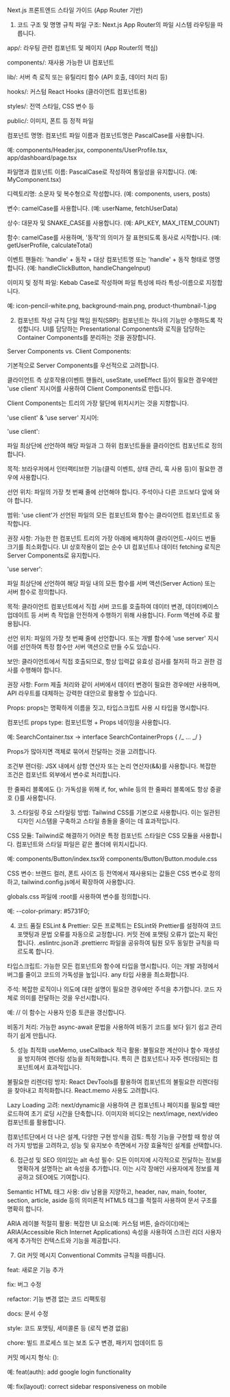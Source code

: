 Next.js 프론트엔드 스타일 가이드 (App Router 기반)

1. 코드 구조 및 명명 규칙
   파일 구조: Next.js App Router의 파일 시스템 라우팅을 따릅니다.

app/: 라우팅 관련 컴포넌트 및 페이지 (App Router의 핵심)

components/: 재사용 가능한 UI 컴포넌트

lib/: 서버 측 로직 또는 유틸리티 함수 (API 호출, 데이터 처리 등)

hooks/: 커스텀 React Hooks (클라이언트 컴포넌트용)

styles/: 전역 스타일, CSS 변수 등

public/: 이미지, 폰트 등 정적 파일

컴포넌트 명명: 컴포넌트 파일 이름과 컴포넌트명은 PascalCase를 사용합니다.

예: components/Header.jsx, components/UserProfile.tsx, app/dashboard/page.tsx

파일명과 컴포넌트 이름: PascalCase로 작성하여 통일성을 유지합니다. (예: MyComponent.tsx)

디렉토리명: 소문자 및 복수형으로 작성합니다. (예: components, users, posts)

변수: camelCase를 사용합니다. (예: userName, fetchUserData)

상수: 대문자 및 SNAKE_CASE를 사용합니다. (예: API_KEY, MAX_ITEM_COUNT)

함수: camelCase를 사용하며, '동작'의 의미가 잘 표현되도록 동사로 시작합니다. (예: getUserProfile, calculateTotal)

이벤트 핸들러: 'handle' + 동작 + 대상 컴포넌트명 또는 'handle' + 동작 형태로 명명합니다. (예: handleClickButton, handleChangeInput)

이미지 및 정적 파일: Kebab Case로 작성하며 파일 특성에 따라 특성-이름으로 지정합니다.

예: icon-pencil-white.png, background-main.png, product-thumbnail-1.jpg

2. 컴포넌트 작성 규칙
   단일 책임 원칙(SRP): 컴포넌트는 하나의 기능만 수행하도록 작성합니다. UI를 담당하는 Presentational Components와 로직을 담당하는 Container Components를 분리하는 것을 권장합니다.

Server Components vs. Client Components:

기본적으로 Server Components를 우선적으로 고려합니다.

클라이언트 측 상호작용(이벤트 핸들러, useState, useEffect 등)이 필요한 경우에만 'use client' 지시어를 사용하여 Client Components로 만듭니다.

Client Components는 트리의 가장 말단에 위치시키는 것을 지향합니다.

'use client' & 'use server' 지시어:

'use client':

파일 최상단에 선언하여 해당 파일과 그 하위 컴포넌트들을 클라이언트 컴포넌트로 정의합니다.

목적: 브라우저에서 인터랙티브한 기능(클릭 이벤트, 상태 관리, 훅 사용 등)이 필요한 경우에 사용합니다.

선언 위치: 파일의 가장 첫 번째 줄에 선언해야 합니다. 주석이나 다른 코드보다 앞에 와야 합니다.

범위: 'use client'가 선언된 파일의 모든 컴포넌트와 함수는 클라이언트 컴포넌트로 동작합니다.

권장 사항: 가능한 한 컴포넌트 트리의 가장 아래에 배치하여 클라이언트-사이드 번들 크기를 최소화합니다. UI 상호작용이 없는 순수 UI 컴포넌트나 데이터 fetching 로직은 Server Components로 유지합니다.

'use server':

파일 최상단에 선언하여 해당 파일 내의 모든 함수를 서버 액션(Server Action) 또는 서버 함수로 정의합니다.

목적: 클라이언트 컴포넌트에서 직접 서버 코드를 호출하여 데이터 변경, 데이터베이스 업데이트 등 서버 측 작업을 안전하게 수행하기 위해 사용합니다. Form 액션에 주로 활용됩니다.

선언 위치: 파일의 가장 첫 번째 줄에 선언합니다. 또는 개별 함수에 'use server' 지시어를 선언하여 특정 함수만 서버 액션으로 만들 수도 있습니다.

보안: 클라이언트에서 직접 호출되므로, 항상 입력값 유효성 검사를 철저히 하고 권한 검사를 수행해야 합니다.

권장 사항: Form 제출 처리와 같이 서버에서 데이터 변경이 필요한 경우에만 사용하며, API 라우트를 대체하는 강력한 대안으로 활용할 수 있습니다.

Props: props는 명확하게 이름을 짓고, 타입스크립트 사용 시 타입을 명시합니다.

컴포넌트 props type: 컴포넌트명 + Props 네이밍을 사용합니다.

예: SearchContainer.tsx → interface SearchContainerProps { /_ ... _/ }

Props가 많아지면 객체로 묶어서 전달하는 것을 고려합니다.

조건부 렌더링: JSX 내에서 삼항 연산자 또는 논리 연산자(&&)를 사용합니다. 복잡한 조건은 컴포넌트 외부에서 변수로 처리합니다.

한 줄짜리 블록에도 {}: 가독성을 위해 if, for, while 등의 한 줄짜리 블록에도 항상 중괄호 {}를 사용합니다.

3. 스타일링
   주요 스타일링 방법: Tailwind CSS를 기본으로 사용합니다. 이는 일관된 디자인 시스템을 구축하고 스타일 충돌을 줄이는 데 효과적입니다.

CSS 모듈: Tailwind로 해결하기 어려운 특정 컴포넌트 스타일은 CSS 모듈을 사용합니다. 컴포넌트와 스타일 파일은 같은 폴더에 위치시킵니다.

예: components/Button/index.tsx와 components/Button/Button.module.css

CSS 변수: 브랜드 컬러, 폰트 사이즈 등 전역에서 재사용되는 값들은 CSS 변수로 정의하고, tailwind.config.js에서 확장하여 사용합니다.

globals.css 파일에 :root를 사용하여 변수를 정의합니다.

예: --color-primary: #5731F0;

4. 코드 품질
   ESLint & Prettier: 모든 프로젝트는 ESLint와 Prettier를 설정하여 코드 포맷팅과 문법 오류를 자동으로 교정합니다. 커밋 전에 포맷팅 오류가 없는지 확인합니다. .eslintrc.json과 .prettierrc 파일을 공유하여 팀원 모두 동일한 규칙을 따르도록 합니다.

타입스크립트: 가능한 모든 컴포넌트와 함수에 타입을 명시합니다. 이는 개발 과정에서 버그를 줄이고 코드의 가독성을 높입니다. any 타입 사용을 최소화합니다.

주석: 복잡한 로직이나 의도에 대한 설명이 필요한 경우에만 주석을 추가합니다. 코드 자체로 의미를 전달하는 것을 우선시합니다.

예: // 이 함수는 사용자 인증 토큰을 갱신합니다.

비동기 처리: 가능한 async-await 문법을 사용하여 비동기 코드를 보다 읽기 쉽고 관리하기 쉽게 만듭니다.

5. 성능 최적화
   useMemo, useCallback 적극 활용: 불필요한 계산이나 함수 재생성을 방지하여 렌더링 성능을 최적화합니다. 특히 큰 컴포넌트나 자주 렌더링되는 컴포넌트에서 효과적입니다.

불필요한 리렌더링 방지: React DevTools를 활용하여 컴포넌트의 불필요한 리렌더링을 찾아내고 최적화합니다. React.memo 사용도 고려합니다.

Lazy Loading 고려: next/dynamic을 사용하여 큰 컴포넌트나 페이지를 필요할 때만 로드하여 초기 로딩 시간을 단축합니다. 이미지와 비디오는 next/image, next/video 컴포넌트를 활용합니다.

컴포넌트단에서 더 나은 설계, 다양한 구현 방식을 검토: 특정 기능을 구현할 때 항상 여러 가지 방법을 고려하고, 성능 및 유지보수 측면에서 가장 효율적인 설계를 선택합니다.

6. 접근성 및 SEO
   의미있는 alt 속성 필수: 모든 이미지에 시각적으로 전달하는 정보를 명확하게 설명하는 alt 속성을 추가합니다. 이는 시각 장애인 사용자에게 정보를 제공하고 SEO에도 기여합니다.

Semantic HTML 태그 사용: div 남용을 지양하고, header, nav, main, footer, section, article, aside 등의 의미론적 HTML5 태그를 적절히 사용하여 문서 구조를 명확히 합니다.

ARIA 레이블 적절히 활용: 복잡한 UI 요소(예: 커스텀 버튼, 슬라이더)에는 ARIA(Accessible Rich Internet Applications) 속성을 사용하여 스크린 리더 사용자에게 추가적인 컨텍스트와 기능을 제공합니다.

7. Git 커밋 메시지
   Conventional Commits 규칙을 따릅니다.

feat: 새로운 기능 추가

fix: 버그 수정

refactor: 기능 변경 없는 코드 리팩토링

docs: 문서 수정

style: 코드 포맷팅, 세미콜론 등 (로직 변경 없음)

chore: 빌드 프로세스 또는 보조 도구 변경, 패키지 업데이트 등

커밋 메시지 형식: <type>(<scope>): <subject>

예: feat(auth): add google login functionality

예: fix(layout): correct sidebar responsiveness on mobile
